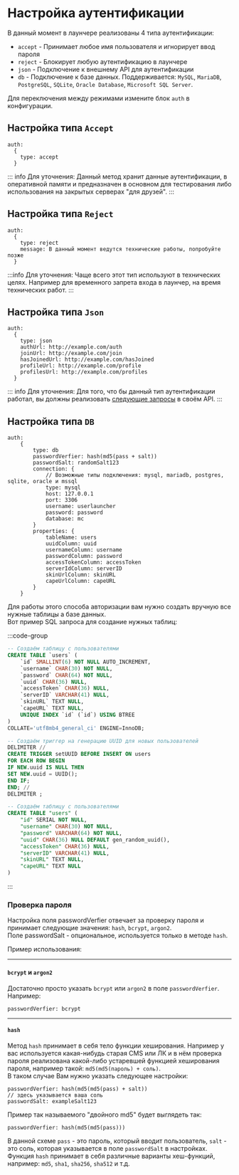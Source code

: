 # Настройка аутентификации

В данный момент в лаунчере реализованы 4 типа аутентификации:

- `accept` - Принимает любое имя пользователя и игнорирует ввод пароля
- `reject` - Блокирует любую аутентификацию в лаунчере
- `json` - Подключение к внешнему API для аутентификации
- `db` - Подключение к базе данных. Поддерживается: `MySQL`, `MariaDB`, `PostgreSQL`, `SQLite`, `Oracle Database`, `Microsoft SQL Server`.

Для переключения между режимами измените блок `auth` в конфигурации.

## Настройка типа `Accept`

```hjson
auth:
  {
    type: accept
  }
```

::: info Для уточнения:
Данный метод хранит данные аутентификации, в оперативной памяти и предназначен в основном для тестирования либо использования на закрытых серверах "для друзей".
:::

## Настройка типа `Reject`

```hjson
auth:
  {
    type: reject
    message: В данный момент ведутся технические работы, попробуйте позже
  }
```

:::info Для уточнения:
Чаще всего этот тип используют в технических целях. Например для временного запрета входа в лаунчер, на время технических работ.
:::

## Настройка типа `Json`

```hjson
auth:
  {
    type: json
    authUrl: http://example.com/auth
    joinUrl: http://example.com/join
    hasJoinedUrl: http://example.com/hasJoined
    profileUrl: http://example.com/profile
    profilesUrl: http://example.com/profiles
  }
```

::: info Для уточнения:
Для того, что бы данный тип аутентификации работал, вы должны реализовать [следующие запросы](/for-developers/json-auth.md) в своём API.
:::

## Настройка типа `DB`

```hjson
auth:
    {
        type: db
        passwordVerfier: hash(md5(pass + salt))
        passwordSalt: randomSalt123
        connection: {
            // Возможные типы подключения: mysql, mariadb, postgres, sqlite, oracle и mssql
            type: mysql
            host: 127.0.0.1
            port: 3306
            username: userlauncher
            password: password
            database: mc
        }
        properties: {
            tableName: users
            uuidColumn: uuid
            usernameColumn: username
            passwordColumn: password
            accessTokenColumn: accessToken
            serverIdColumn: serverID
            skinUrlColumn: skinURL
            capeUrlColumn: capeURL
        }
    }
```

Для работы этого способа авторизации вам нужно создать вручную все нужные таблицы а базе данных.\
Вот пример SQL запроса для создание нужных таблиц:

:::code-group

```sql [MySQL]
-- Создаём таблицу с пользователями
CREATE TABLE `users` (
	`id` SMALLINT(6) NOT NULL AUTO_INCREMENT,
	`username` CHAR(30) NOT NULL,
	`password` CHAR(64) NOT NULL,
	`uuid` CHAR(36) NULL,
	`accessToken` CHAR(36) NULL,
	`serverID` VARCHAR(41) NULL,
	`skinURL` TEXT NULL,
	`capeURL` TEXT NULL,
	UNIQUE INDEX `id` (`id`) USING BTREE
)
COLLATE='utf8mb4_general_ci' ENGINE=InnoDB;

-- Создаём триггер на генерацию UUID для новых пользователей
DELIMITER //
CREATE TRIGGER setUUID BEFORE INSERT ON users
FOR EACH ROW BEGIN
IF NEW.uuid IS NULL THEN
SET NEW.uuid = UUID();
END IF;
END; //
DELIMITER ;
```

```sql [PosgreSQL]
-- Создаём таблицу с пользователями
CREATE TABLE "users" (
	"id" SERIAL NOT NULL,
	"username" CHAR(30) NOT NULL,
	"password" VARCHAR(64) NOT NULL,
	"uuid" CHAR(36) NULL DEFAULT gen_random_uuid(),
	"accessToken" CHAR(36) NULL,
	"serverID" VARCHAR(41) NULL,
	"skinURL" TEXT NULL,
	"capeURL" TEXT NULL
)

```

:::
### Проверка пароля

Настройка поля passwordVerfier отвечает за проверку пароля и принимает следующие значения: `hash`, `bcrypt`, `argon2`.\
Поле passwordSalt - опциональное, используется только в методе `hash`.

Пример использования:

---

#### `bcrypt` и `argon2`

Достаточно просто указать `bcrypt` или `argon2` в поле `passwordVerfier`.\
Например:

```hjson
passwordVerfier: bcrypt
```

---

#### `hash`

Метод `hash` принимает в себя тело функции хеширования. Например у вас используется какая-нибудь старая CMS или ЛК и в нём проверка пароля реализована какой-либо устаревшей функцией хеширования пароля, например такой: `md5(md5(пароль) + соль)`.\
В таком случае Вам нужно указать следующее настройки:

```hjson
passwordVerfier: hash(md5(md5(pass) + salt))
// здесь указывается ваша соль
passwordSalt: exampleSalt123
```

Пример так называемого "двойного md5" будет выглядеть так:

```hjson
passwordVerfier: hash(md5(md5(pass)))
```

В данной схеме `pass` - это пароль, который вводит пользователь, `salt` - это соль, которая указывается в поле `passwordSalt` в настройках.\
Функция `hash` принимает в себя различные варианты хеш-функций, например: `md5`, `sha1`, `sha256`, `sha512` и т.д.
